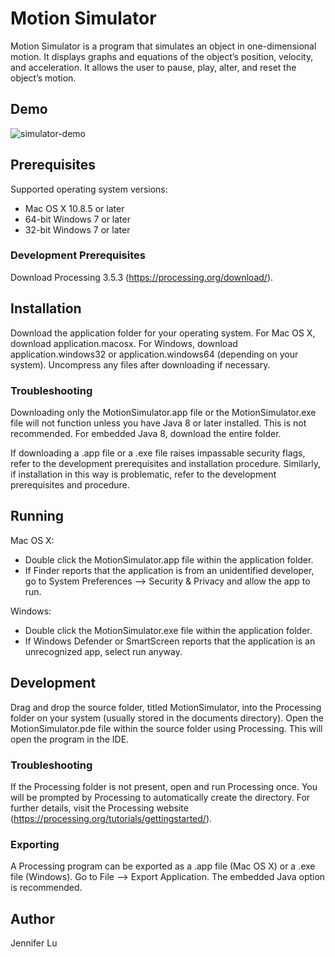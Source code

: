 # Motion Simulator

Motion Simulator is a program that simulates an object in one-dimensional motion. It displays graphs and equations of the object’s position, velocity, and acceleration. It allows the user to pause, play, alter, and reset the object’s motion.


## Demo

![simulator-demo](https://github.com/jennifer-lu/MotionSimulator/blob/master/demo.gif)


## Prerequisites

Supported operating system versions:
* Mac OS X 10.8.5 or later
* 64-bit Windows 7 or later
* 32-bit Windows 7 or later

### Development Prerequisites

Download Processing 3.5.3 (https://processing.org/download/).


## Installation

Download the application folder for your operating system. For Mac OS X, download application.macosx. For Windows, download application.windows32 or application.windows64 (depending on your system). Uncompress any files after downloading if necessary.

### Troubleshooting

Downloading only the MotionSimulator.app file or the MotionSimulator.exe file will not function unless you have Java 8 or later installed. This is not recommended. For embedded Java 8, download the entire folder.

If downloading a .app file or a .exe file raises impassable security flags, refer to the development prerequisites and installation procedure. Similarly, if installation in this way is problematic, refer to the development prerequisites and procedure.


## Running

Mac OS X:
* Double click the MotionSimulator.app file within the application folder.
* If Finder reports that the application is from an unidentified developer, go to System Preferences --> Security & Privacy and allow the app to run.

Windows:
* Double click the MotionSimulator.exe file within the application folder.
* If Windows Defender or SmartScreen reports that the application is an unrecognized app, select run anyway.


## Development

Drag and drop the source folder, titled MotionSimulator, into the Processing folder on your system (usually stored in the documents directory). Open the MotionSimulator.pde file within the source folder using Processing. This will open the program in the IDE.

### Troubleshooting

If the Processing folder is not present, open and run Processing once. You will be prompted by Processing to automatically create the directory. For further details, visit the Processing website (https://processing.org/tutorials/gettingstarted/).

### Exporting

A Processing program can be exported as a .app file (Mac OS X) or a .exe file (Windows). Go to File --> Export Application. The embedded Java option is recommended.


## Author

Jennifer Lu
